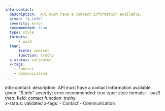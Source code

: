 ```yaml
---
info-contact:
  description:  API must have a contact information available.
  given: "$.info"
  severity: error
  recommended: true
  type: style
  formats:
      - oas3
  then:
      field: contact
      function: truthy  
  x-status: validated
  x-tags:
    - Contact
    - Communication
...
```

info-contact:
  description:  API must have a contact information available.
  given: "$.info"
  severity: error
  recommended: true
  type: style
  formats:
      - oas3
  then:
      field: contact
      function: truthy  
  x-status: validated
  x-tags:
    - Contact
    - Communication  